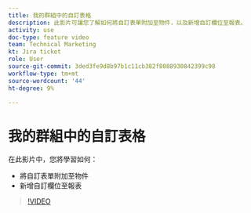 ```yaml
---
title: 我的群組中的自訂表格
description: 此影片可讓您了解如何將自訂表單附加至物件，以及新增自訂欄位至報表。
activity: use
doc-type: feature video
team: Technical Marketing
kt: Jira ticket
role: User
source-git-commit: 3ded3fe9d8b97b1c11cb382f8088930842399c98
workflow-type: tm+mt
source-wordcount: '44'
ht-degree: 9%

---
```


# 我的群組中的自訂表格

在此影片中，您將學習如何：

* 將自訂表單附加至物件
* 新增自訂欄位至報表

>[!VIDEO](https://video.tv.adobe.com/v/335173/?quality=12)
